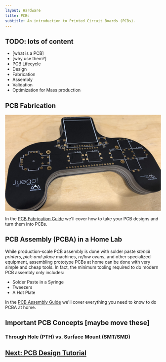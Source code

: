 ```yaml
---
layout: Hardware
title: PCBs
subtitle: An introduction to Printed Circuit Boards (PCBs).
---
```


## TODO: lots of content

* [what is a PCB]
* [why use them?]
* PCB Lifecycle
 * Design
 * Fabrication
 * Assembly
 * Validation
 * Optimization for Mass production



## PCB Fabrication

![](../../../Juego_PCB.jpg)

In the [PCB Fabrication Guide](/Hardware/Design/PCB_Design_and_Assembly/PCB_Fabrication) we'll cover how to take your PCB designs and turn them into PCBs.

## PCB Assembly (PCBA) in a Home Lab

While production-scale PCB assembly is done with solder paste _stencil printers_, _pick-and-place_ machines, _reflow ovens_, and other specialized equipment, assembling prototype PCBs at home can be done with very simple and cheap tools. In fact, the minimum tooling required to do modern PCB assembly only includes:

 * Solder Paste in a Syringe
 * Tweezers
 * A Hot Plate

In the [PCB Assembly Guide](/Hardware/Design/PCB_Design_and_Assembly/PCB_Assembly) we'll cover everything you need to know to do PCBA at home.

## Important PCB Concepts [maybe move these]

### Through Hole (PTH) vs. Surface Mount (SMT/SMD)




## [Next: PCB Design Tutorial](/Hardware/Tutorials/PCB_Tutorial/)